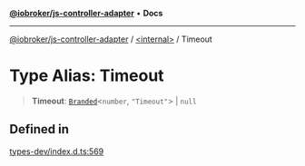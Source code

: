 [**@iobroker/js-controller-adapter**](../../README.md) • **Docs**

***

[@iobroker/js-controller-adapter](../../globals.md) / [\<internal\>](../README.md) / Timeout

# Type Alias: Timeout

> **Timeout**: [`Branded`](Branded.md)\<`number`, `"Timeout"`\> \| `null`

## Defined in

[types-dev/index.d.ts:569](https://github.com/ioBroker/ioBroker.js-controller/blob/f1ba02661ee76a492ac7f898d8736bf0a1d44d8b/packages/types-dev/index.d.ts#L569)

